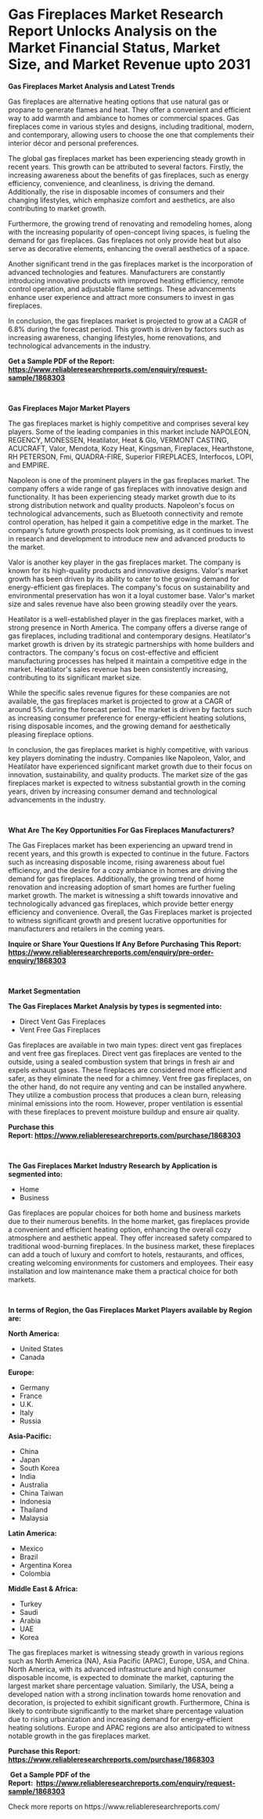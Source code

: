 <p><h1>Gas Fireplaces Market Research Report Unlocks Analysis on the Market Financial Status, Market Size, and Market Revenue upto 2031</h1></p><p><strong>Gas Fireplaces Market Analysis and Latest Trends</strong></p>
<p><p>Gas fireplaces are alternative heating options that use natural gas or propane to generate flames and heat. They offer a convenient and efficient way to add warmth and ambiance to homes or commercial spaces. Gas fireplaces come in various styles and designs, including traditional, modern, and contemporary, allowing users to choose the one that complements their interior décor and personal preferences.</p><p>The global gas fireplaces market has been experiencing steady growth in recent years. This growth can be attributed to several factors. Firstly, the increasing awareness about the benefits of gas fireplaces, such as energy efficiency, convenience, and cleanliness, is driving the demand. Additionally, the rise in disposable incomes of consumers and their changing lifestyles, which emphasize comfort and aesthetics, are also contributing to market growth.</p><p>Furthermore, the growing trend of renovating and remodeling homes, along with the increasing popularity of open-concept living spaces, is fueling the demand for gas fireplaces. Gas fireplaces not only provide heat but also serve as decorative elements, enhancing the overall aesthetics of a space.</p><p>Another significant trend in the gas fireplaces market is the incorporation of advanced technologies and features. Manufacturers are constantly introducing innovative products with improved heating efficiency, remote control operation, and adjustable flame settings. These advancements enhance user experience and attract more consumers to invest in gas fireplaces.</p><p>In conclusion, the gas fireplaces market is projected to grow at a CAGR of 6.8% during the forecast period. This growth is driven by factors such as increasing awareness, changing lifestyles, home renovations, and technological advancements in the industry.</p></p>
<p><strong>Get a Sample PDF of the Report:&nbsp; <a href="https://www.reliableresearchreports.com/enquiry/request-sample/1868303">https://www.reliableresearchreports.com/enquiry/request-sample/1868303</a></strong></p>
<p>&nbsp;</p>
<p><strong>Gas Fireplaces Major Market Players</strong></p>
<p><p>The gas fireplaces market is highly competitive and comprises several key players. Some of the leading companies in this market include NAPOLEON, REGENCY, MONESSEN, Heatilator, Heat & Glo, VERMONT CASTING, ACUCRAFT, Valor, Mendota, Kozy Heat, Kingsman, Fireplacex, Hearthstone, RH PETERSON, Fmi, QUADRA-FIRE, Superior FIREPLACES, Interfocos, LOPI, and EMPIRE.</p><p>Napoleon is one of the prominent players in the gas fireplaces market. The company offers a wide range of gas fireplaces with innovative design and functionality. It has been experiencing steady market growth due to its strong distribution network and quality products. Napoleon's focus on technological advancements, such as Bluetooth connectivity and remote control operation, has helped it gain a competitive edge in the market. The company's future growth prospects look promising, as it continues to invest in research and development to introduce new and advanced products to the market.</p><p>Valor is another key player in the gas fireplaces market. The company is known for its high-quality products and innovative designs. Valor's market growth has been driven by its ability to cater to the growing demand for energy-efficient gas fireplaces. The company's focus on sustainability and environmental preservation has won it a loyal customer base. Valor's market size and sales revenue have also been growing steadily over the years.</p><p>Heatilator is a well-established player in the gas fireplaces market, with a strong presence in North America. The company offers a diverse range of gas fireplaces, including traditional and contemporary designs. Heatilator's market growth is driven by its strategic partnerships with home builders and contractors. The company's focus on cost-effective and efficient manufacturing processes has helped it maintain a competitive edge in the market. Heatilator's sales revenue has been consistently increasing, contributing to its significant market size.</p><p>While the specific sales revenue figures for these companies are not available, the gas fireplaces market is projected to grow at a CAGR of around 5% during the forecast period. The market is driven by factors such as increasing consumer preference for energy-efficient heating solutions, rising disposable incomes, and the growing demand for aesthetically pleasing fireplace options.</p><p>In conclusion, the gas fireplaces market is highly competitive, with various key players dominating the industry. Companies like Napoleon, Valor, and Heatilator have experienced significant market growth due to their focus on innovation, sustainability, and quality products. The market size of the gas fireplaces market is expected to witness substantial growth in the coming years, driven by increasing consumer demand and technological advancements in the industry.</p></p>
<p>&nbsp;</p>
<p><strong>What Are The Key Opportunities For Gas Fireplaces Manufacturers?</strong></p>
<p><p>The Gas Fireplaces market has been experiencing an upward trend in recent years, and this growth is expected to continue in the future. Factors such as increasing disposable income, rising awareness about fuel efficiency, and the desire for a cozy ambiance in homes are driving the demand for gas fireplaces. Additionally, the growing trend of home renovation and increasing adoption of smart homes are further fueling market growth. The market is witnessing a shift towards innovative and technologically advanced gas fireplaces, which provide better energy efficiency and convenience. Overall, the Gas Fireplaces market is projected to witness significant growth and present lucrative opportunities for manufacturers and retailers in the coming years.</p></p>
<p><strong>Inquire or Share Your Questions If Any Before Purchasing This Report: <a href="https://www.reliableresearchreports.com/enquiry/pre-order-enquiry/1868303">https://www.reliableresearchreports.com/enquiry/pre-order-enquiry/1868303</a></strong></p>
<p>&nbsp;</p>
<p><strong>Market Segmentation</strong></p>
<p><strong>The Gas Fireplaces Market Analysis by types is segmented into:</strong></p>
<p><ul><li>Direct Vent Gas Fireplaces</li><li>Vent Free Gas Fireplaces</li></ul></p>
<p><p>Gas fireplaces are available in two main types: direct vent gas fireplaces and vent free gas fireplaces. Direct vent gas fireplaces are vented to the outside, using a sealed combustion system that brings in fresh air and expels exhaust gases. These fireplaces are considered more efficient and safer, as they eliminate the need for a chimney. Vent free gas fireplaces, on the other hand, do not require any venting and can be installed anywhere. They utilize a combustion process that produces a clean burn, releasing minimal emissions into the room. However, proper ventilation is essential with these fireplaces to prevent moisture buildup and ensure air quality.</p></p>
<p><strong>Purchase this Report:&nbsp;<a href="https://www.reliableresearchreports.com/purchase/1868303">https://www.reliableresearchreports.com/purchase/1868303</a></strong></p>
<p>&nbsp;</p>
<p><strong>The Gas Fireplaces Market Industry Research by Application is segmented into:</strong></p>
<p><ul><li>Home</li><li>Business</li></ul></p>
<p><p>Gas fireplaces are popular choices for both home and business markets due to their numerous benefits. In the home market, gas fireplaces provide a convenient and efficient heating option, enhancing the overall cozy atmosphere and aesthetic appeal. They offer increased safety compared to traditional wood-burning fireplaces. In the business market, these fireplaces can add a touch of luxury and comfort to hotels, restaurants, and offices, creating welcoming environments for customers and employees. Their easy installation and low maintenance make them a practical choice for both markets.</p></p>
<p>&nbsp;</p>
<p><strong>In terms of Region, the Gas Fireplaces Market Players available by Region are:</strong></p>
<p>
    <p> <strong> North America: </strong>
        <ul>
            <li>United States</li>
            <li>Canada</li>
        </ul>
        </p> 
    <p> <strong> Europe: </strong>
        <ul>
            <li>Germany</li>
            <li>France</li>
            <li>U.K.</li>
            <li>Italy</li>
            <li>Russia</li>
        </ul>
        </p> 
    <p> <strong> Asia-Pacific: </strong>
        <ul>
            <li>China</li>
            <li>Japan</li>
            <li>South Korea</li>
            <li>India</li>
            <li>Australia</li>
            <li>China Taiwan</li>
            <li>Indonesia</li>
            <li>Thailand</li>
            <li>Malaysia</li>
        </ul>
        </p> 
    <p> <strong> Latin America: </strong>
        <ul>
            <li>Mexico</li>
            <li>Brazil</li>
            <li>Argentina Korea</li>
            <li>Colombia</li>
        </ul>
        </p> 
    <p> <strong> Middle East & Africa: </strong>
        <ul>
            <li>Turkey</li>
            <li>Saudi</li>
            <li>Arabia</li>
            <li>UAE</li>
            <li>Korea</li>
        </ul>
    </p>
    </p>
<p><p>The gas fireplaces market is witnessing steady growth in various regions such as North America (NA), Asia Pacific (APAC), Europe, USA, and China. North America, with its advanced infrastructure and high consumer disposable income, is expected to dominate the market, capturing the largest market share percentage valuation. Similarly, the USA, being a developed nation with a strong inclination towards home renovation and decoration, is projected to exhibit significant growth. Furthermore, China is likely to contribute significantly to the market share percentage valuation due to rising urbanization and increasing demand for energy-efficient heating solutions. Europe and APAC regions are also anticipated to witness notable growth in the gas fireplaces market.</p></p>
<p><strong>Purchase this Report: <a href="https://www.reliableresearchreports.com/purchase/1868303">https://www.reliableresearchreports.com/purchase/1868303</a></strong></p>
<p>&nbsp;<strong>Get a Sample PDF of the Report:&nbsp;&nbsp;<a href="https://www.reliableresearchreports.com/enquiry/request-sample/1868303">https://www.reliableresearchreports.com/enquiry/request-sample/1868303</a></strong></p>
<p><strong></strong></p>
<p>Check more reports on https://www.reliableresearchreports.com/</p>